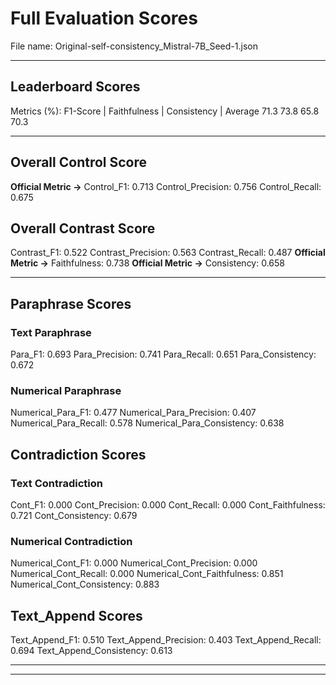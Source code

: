 # Full Evaluation Scores

File name: Original-self-consistency_Mistral-7B_Seed-1.json


---

## Leaderboard Scores

Metrics (%): F1-Score | Faithfulness | Consistency | Average
                71.3        73.8          65.8        70.3

---

## Overall Control Score

**Official Metric ->** Control_F1: 0.713
Control_Precision: 0.756
Control_Recall: 0.675

## Overall Contrast Score

Contrast_F1: 0.522
Contrast_Precision: 0.563
Contrast_Recall: 0.487
**Official Metric ->** Faithfulness: 0.738
**Official Metric ->** Consistency: 0.658

---


## Paraphrase Scores


### Text Paraphrase

Para_F1: 0.693
Para_Precision: 0.741
Para_Recall: 0.651
Para_Consistency: 0.672


### Numerical Paraphrase

Numerical_Para_F1: 0.477
Numerical_Para_Precision: 0.407
Numerical_Para_Recall: 0.578
Numerical_Para_Consistency: 0.638


## Contradiction Scores


### Text Contradiction

Cont_F1: 0.000
Cont_Precision: 0.000
Cont_Recall: 0.000
Cont_Faithfulness: 0.721
Cont_Consistency: 0.679


### Numerical Contradiction

Numerical_Cont_F1: 0.000
Numerical_Cont_Precision: 0.000
Numerical_Cont_Recall: 0.000
Numerical_Cont_Faithfulness: 0.851
Numerical_Cont_Consistency: 0.883


## Text_Append Scores

Text_Append_F1: 0.510
Text_Append_Precision: 0.403
Text_Append_Recall: 0.694
Text_Append_Consistency: 0.613

---


---


